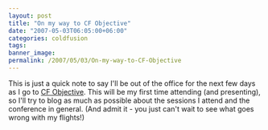 ```yaml
---
layout: post
title: "On my way to CF Objective"
date: "2007-05-03T06:05:00+06:00"
categories: coldfusion 
tags: 
banner_image: 
permalink: /2007/05/03/On-my-way-to-CF-Objective
---
```


This is just a quick note to say I'll be out of the office for the next few days as I go to <a href="http://www.cfobjective.com/conference/">CF Objective</a>. This will be my first time attending (and presenting), so I'll try to blog as much as possible about the sessions I attend and the conference in general. (And admit it - you just can't wait to see what goes wrong with my flights!)